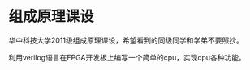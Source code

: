 组成原理课设
=================
华中科技大学2011级组成原理课设，希望看到的同级同学和学弟不要照抄。

利用verilog语言在FPGA开发板上编写一个简单的cpu，实现cpu各种功能。
